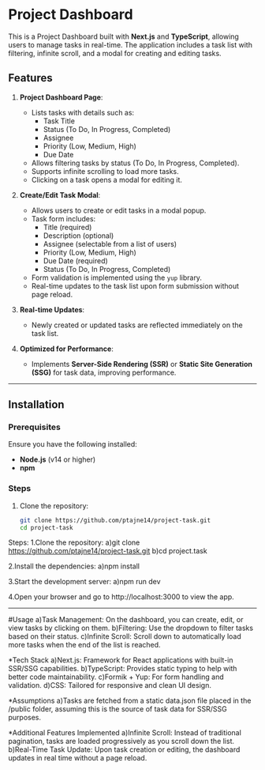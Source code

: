 # Project Dashboard

This is a Project Dashboard built with **Next.js** and **TypeScript**, allowing users to manage tasks in real-time. The application includes a task list with filtering, infinite scroll, and a modal for creating and editing tasks.

## Features

1. **Project Dashboard Page**:
   - Lists tasks with details such as:
     - Task Title
     - Status (To Do, In Progress, Completed)
     - Assignee
     - Priority (Low, Medium, High)
     - Due Date
   - Allows filtering tasks by status (To Do, In Progress, Completed).
   - Supports infinite scrolling to load more tasks.
   - Clicking on a task opens a modal for editing it.

2. **Create/Edit Task Modal**:
   - Allows users to create or edit tasks in a modal popup.
   - Task form includes:
     - Title (required)
     - Description (optional)
     - Assignee (selectable from a list of users)
     - Priority (Low, Medium, High)
     - Due Date (required)
     - Status (To Do, In Progress, Completed)
   - Form validation is implemented using the `yup` library.
   - Real-time updates to the task list upon form submission without page reload.

3. **Real-time Updates**:
   - Newly created or updated tasks are reflected immediately on the task list.

4. **Optimized for Performance**:
   - Implements **Server-Side Rendering (SSR)** or **Static Site Generation (SSG)** for task data, improving performance.

---

## Installation

### Prerequisites
Ensure you have the following installed:
- **Node.js** (v14 or higher)
- **npm**

### Steps

1. Clone the repository:
   ```bash
   git clone https://github.com/ptajne14/project-task.git
   cd project-task

Steps:
1.Clone the repository:
  a)git clone https://github.com/ptajne14/project-task.git
  b)cd project.task

2.Install the dependencies: 
  a)npm install

3.Start the development server: 
  a)npm run dev

4.Open your browser and go to http://localhost:3000 to view the app.

-------------------------------------------------------------------------

#Usage
a)Task Management: On the dashboard, you can create, edit, or view tasks by clicking on them.
b)Filtering: Use the dropdown to filter tasks based on their status.
c)Infinite Scroll: Scroll down to automatically load more tasks when the end of the list is reached.


*Tech Stack
a)Next.js: Framework for React applications with built-in SSR/SSG capabilities.
b)TypeScript: Provides static typing to help with better code maintainability.
c)Formik + Yup: For form handling and validation.
d)CSS: Tailored for responsive and clean UI design.

*Assumptions
a)Tasks are fetched from a static data.json file placed in the /public folder, assuming this is the source of task data for SSR/SSG purposes.

*Additional Features Implemented
a)Infinite Scroll: Instead of traditional pagination, tasks are loaded progressively as you scroll down the list.
b)Real-Time Task Update: Upon task creation or editing, the dashboard updates in real time without a page reload.
